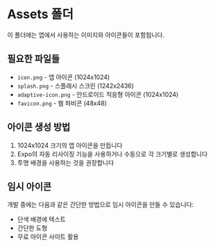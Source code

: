 # Assets 폴더

이 폴더에는 앱에서 사용하는 이미지와 아이콘들이 포함됩니다.

## 필요한 파일들

- `icon.png` - 앱 아이콘 (1024x1024)
- `splash.png` - 스플래시 스크린 (1242x2436)
- `adaptive-icon.png` - 안드로이드 적응형 아이콘 (1024x1024)
- `favicon.png` - 웹 파비콘 (48x48)

## 아이콘 생성 방법

1. 1024x1024 크기의 앱 아이콘을 만듭니다
2. Expo의 자동 리사이징 기능을 사용하거나 수동으로 각 크기별로 생성합니다
3. 투명 배경을 사용하는 것을 권장합니다

## 임시 아이콘

개발 중에는 다음과 같은 간단한 방법으로 임시 아이콘을 만들 수 있습니다:
- 단색 배경에 텍스트
- 간단한 도형
- 무료 아이콘 사이트 활용